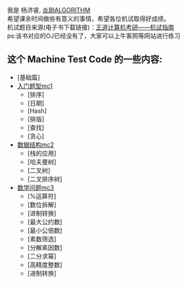 我是 杨济睿, [炎刚ALGORITHM](https://github.com/JeriYang) <br>
希望课余时间做些有意义的事情，希望各位机试取得好成绩。<br>
机试题目来源(电子书下载链接)：[王道计算机考研——机试指南](https://github.com/JeriYang/MachineTestCode/raw/master/%E3%80%8A2013%E5%B9%B4%E7%8E%8B%E9%81%93%E8%AE%BA%E5%9D%9B%E8%AE%A1%E7%AE%97%E6%9C%BA%E8%80%83%E7%A0%94%E6%9C%BA%E8%AF%95%E6%8C%87%E5%8D%97%E3%80%8B.pdf)<br>
ps:该书对应的OJ已经没有了，大家可以上牛客网等网站进行练习

## 这个 Machine Test Code 的一些内容:
* [基础篇]
* [入门题型mc1](https://github.com/JeriYang/MachineTestCode/tree/master/mc1/)
  * [排序]
  * [日期]
  * [Hash]
  * [排版]
  * [查找]
  * [贪心]
* [数据结构mc2](https://github.com/JeriYang/MachineTestCode/tree/master/mc2)
  * [栈的应用]
  * [哈夫曼树]
  * [二叉树]
  * [二叉排序树]
* [数学问题mc3](https://github.com/JeriYang/MachineTestCode/tree/master/mc3)
  * [%运算符]
  * [数位拆解]
  * [进制转换]
  * [最大公约数]
  * [最小公倍数]
  * [素数筛选]
  * [分解素因数]
  * [二分求幂]
  * [高精度整数]
  * [进制转换]